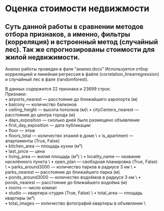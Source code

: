 # Оценка стоимости недвижмости

## Суть данной работы в сравнении методов отбора признаков, а именно, фильтры (корреляция) и встроенный метод (случайный лес). Так же спрогнозированы стоимости для жилой недвижимости.

Анализ работы проведен в фале "анализ.docx"
Используется отбор корреляцией и линейная регрессия в файле (correlation_linearregression) и случайный лес в фале (randomforest).

В данных содержится 22 признака и 23699 строк.\
Признаки: \
•	airports_nearest — расстояние до ближайшего аэропорта (м) \
•	balcony — количество балконов \
•	ceiling_height — высота потолков (м)\ 
•	cityCenters_nearest — расстояние до центра города (м) \
•	days_exposition — сколько дней было размещено объявление \
•	first_day_exposition — дата публикации \
•	floor — этаж \
•	floors_total — количество этажей в доме \ 
•	is_apartment — апартаменты (True, False) \
•	kitchen_area — площадь кухни (м²) \
•	last_price — цена \
•	living_area — жилая площадь (м²) \ 
•	locality_name — название населённого пункта \ 
•	open_plan — свободная планировка (True, False) \ 
•	parks_around3000 — количество парков в радиусе 3 км \ 
•	parks_nearest — расстояние до ближайшего парка (м) \
•	ponds_around3000 — количество водоёмов в радиусе 3 км \ 
•	ponds_nearest — расстояние до ближайшего водоёма (м) \
•	rooms — число комнат \
•	studio — квартира-студия (True, False) \ 
•	total_area — площадь квартиры (м²) \
•	total_images — количество фотографий квартиры в объявлении \
